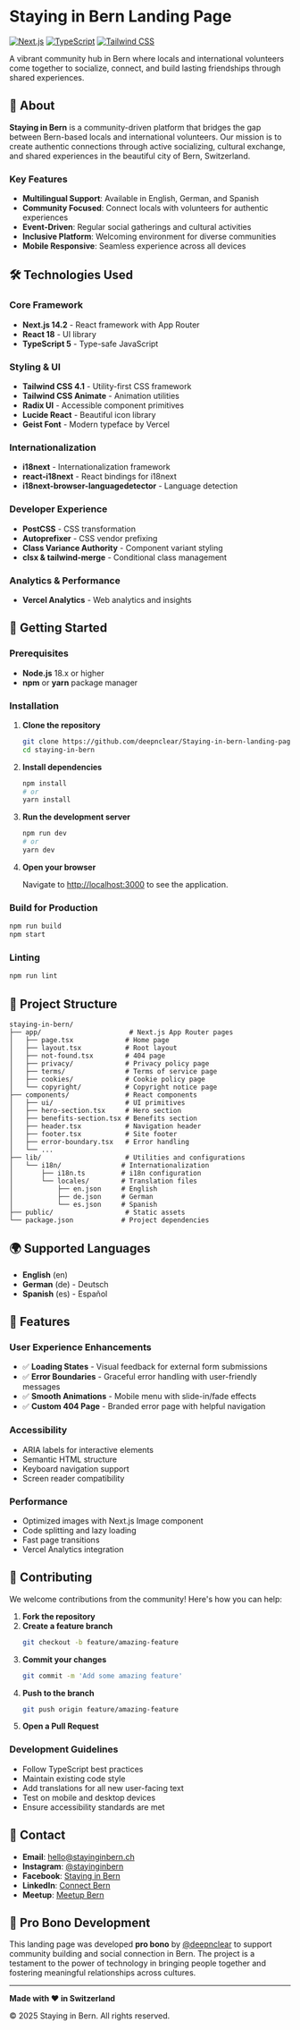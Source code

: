 # Staying in Bern Landing Page

[![Next.js](https://img.shields.io/badge/Next.js-14.2-black?style=flat&logo=next.js)](https://nextjs.org/)
[![TypeScript](https://img.shields.io/badge/TypeScript-5.0-blue?style=flat&logo=typescript)](https://www.typescriptlang.org/)
[![Tailwind CSS](https://img.shields.io/badge/Tailwind-4.1-38B2AC?style=flat&logo=tailwind-css)](https://tailwindcss.com/)

A vibrant community hub in Bern where locals and international volunteers come together to socialize, connect, and build lasting friendships through shared experiences.

## 🌟 About

**Staying in Bern** is a community-driven platform that bridges the gap between Bern-based locals and international volunteers. Our mission is to create authentic connections through active socializing, cultural exchange, and shared experiences in the beautiful city of Bern, Switzerland.

### Key Features

- **Multilingual Support**: Available in English, German, and Spanish
- **Community Focused**: Connect locals with volunteers for authentic experiences
- **Event-Driven**: Regular social gatherings and cultural activities
- **Inclusive Platform**: Welcoming environment for diverse communities
- **Mobile Responsive**: Seamless experience across all devices

## 🛠️ Technologies Used

### Core Framework
- **Next.js 14.2** - React framework with App Router
- **React 18** - UI library
- **TypeScript 5** - Type-safe JavaScript

### Styling & UI
- **Tailwind CSS 4.1** - Utility-first CSS framework
- **Tailwind CSS Animate** - Animation utilities
- **Radix UI** - Accessible component primitives
- **Lucide React** - Beautiful icon library
- **Geist Font** - Modern typeface by Vercel

### Internationalization
- **i18next** - Internationalization framework
- **react-i18next** - React bindings for i18next
- **i18next-browser-languagedetector** - Language detection

### Developer Experience
- **PostCSS** - CSS transformation
- **Autoprefixer** - CSS vendor prefixing
- **Class Variance Authority** - Component variant styling
- **clsx & tailwind-merge** - Conditional class management

### Analytics & Performance
- **Vercel Analytics** - Web analytics and insights

## 🚀 Getting Started

### Prerequisites

- **Node.js** 18.x or higher
- **npm** or **yarn** package manager

### Installation

1. **Clone the repository**
   ```bash
   git clone https://github.com/deepnclear/Staying-in-bern-landing-page.git
   cd staying-in-bern
   ```

2. **Install dependencies**
   ```bash
   npm install
   # or
   yarn install
   ```

3. **Run the development server**
   ```bash
   npm run dev
   # or
   yarn dev
   ```

4. **Open your browser**

   Navigate to [http://localhost:3000](http://localhost:3000) to see the application.

### Build for Production

```bash
npm run build
npm start
```

### Linting

```bash
npm run lint
```

## 📁 Project Structure

```
staying-in-bern/
├── app/                      # Next.js App Router pages
│   ├── page.tsx             # Home page
│   ├── layout.tsx           # Root layout
│   ├── not-found.tsx        # 404 page
│   ├── privacy/             # Privacy policy page
│   ├── terms/               # Terms of service page
│   ├── cookies/             # Cookie policy page
│   └── copyright/           # Copyright notice page
├── components/              # React components
│   ├── ui/                  # UI primitives
│   ├── hero-section.tsx     # Hero section
│   ├── benefits-section.tsx # Benefits section
│   ├── header.tsx           # Navigation header
│   ├── footer.tsx           # Site footer
│   ├── error-boundary.tsx   # Error handling
│   └── ...
├── lib/                     # Utilities and configurations
│   └── i18n/               # Internationalization
│       ├── i18n.ts         # i18n configuration
│       └── locales/        # Translation files
│           ├── en.json     # English
│           ├── de.json     # German
│           └── es.json     # Spanish
├── public/                  # Static assets
└── package.json            # Project dependencies
```

## 🌍 Supported Languages

- **English** (en)
- **German** (de) - Deutsch
- **Spanish** (es) - Español

## 🎨 Features

### User Experience Enhancements
- ✅ **Loading States** - Visual feedback for external form submissions
- ✅ **Error Boundaries** - Graceful error handling with user-friendly messages
- ✅ **Smooth Animations** - Mobile menu with slide-in/fade effects
- ✅ **Custom 404 Page** - Branded error page with helpful navigation

### Accessibility
- ARIA labels for interactive elements
- Semantic HTML structure
- Keyboard navigation support
- Screen reader compatibility

### Performance
- Optimized images with Next.js Image component
- Code splitting and lazy loading
- Fast page transitions
- Vercel Analytics integration

## 🤝 Contributing

We welcome contributions from the community! Here's how you can help:

1. **Fork the repository**
2. **Create a feature branch**
   ```bash
   git checkout -b feature/amazing-feature
   ```
3. **Commit your changes**
   ```bash
   git commit -m 'Add some amazing feature'
   ```
4. **Push to the branch**
   ```bash
   git push origin feature/amazing-feature
   ```
5. **Open a Pull Request**

### Development Guidelines

- Follow TypeScript best practices
- Maintain existing code style
- Add translations for all new user-facing text
- Test on mobile and desktop devices
- Ensure accessibility standards are met

## 📧 Contact

- **Email**: hello@stayinginbern.ch
- **Instagram**: [@stayinginbern](https://www.instagram.com/stayinginbern/)
- **Facebook**: [Staying in Bern](https://www.facebook.com/people/Staying-in-Bern/61579405777769/)
- **LinkedIn**: [Connect Bern](https://www.linkedin.com/company/connect-bern-staying-in-bern/about/)
- **Meetup**: [Meetup Bern](https://www.meetup.com/meetup-bern/events/jvqxstyhcnbdc/)

## 💝 Pro Bono Development

This landing page was developed **pro bono** by [@deepnclear](https://github.com/deepnclear) to support community building and social connection in Bern. The project is a testament to the power of technology in bringing people together and fostering meaningful relationships across cultures.

---

**Made with ❤️ in Switzerland**

© 2025 Staying in Bern. All rights reserved.
